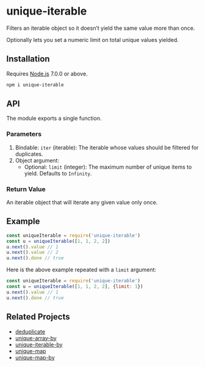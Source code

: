 # unique-iterable

Filters an iterable object so it doesn’t yield the same value more than once.

Optionally lets you set a numeric limit on total unique values yielded.

## Installation

Requires [Node.js](https://nodejs.org/) 7.0.0 or above.

```bash
npm i unique-iterable
```

## API

The module exports a single function.

### Parameters

1. Bindable: `iter` (iterable): The iterable whose values should be filtered for duplicates.
2. Object argument:
    * Optional: `limit` (integer): The maximum number of unique items to yield. Defaults to `Infinity`.

### Return Value

An iterable object that will iterate any given value only once.

## Example

```javascript
const uniqueIterable = require('unique-iterable')
const u = uniqueIterable([1, 1, 2, 2])
u.next().value // 1
u.next().value // 2
u.next().done // true
```

Here is the above example repeated with a `limit` argument:

```javascript
const uniqueIterable = require('unique-iterable')
const u = uniqueIterable([1, 1, 2, 2], {limit: 1})
u.next().value // 1
u.next().done // true
```

## Related Projects

* [deduplicate](https://github.com/lamansky/deduplicate)
* [unique-array-by](https://github.com/lamansky/unique-array-by)
* [unique-iterable-by](https://github.com/lamansky/unique-iterable-by)
* [unique-map](https://github.com/lamansky/unique-map)
* [unique-map-by](https://github.com/lamansky/unique-map-by)

